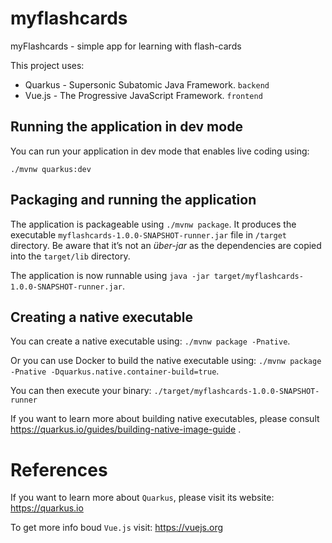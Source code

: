 # myflashcards 
myFlashcards - simple app for learning with flash-cards

This project uses:
 * Quarkus - Supersonic Subatomic Java Framework. `backend`
 * Vue.js - The Progressive JavaScript Framework. `frontend`


## Running the application in dev mode

You can run your application in dev mode that enables live coding using:
```
./mvnw quarkus:dev
```

## Packaging and running the application

The application is packageable using `./mvnw package`.
It produces the executable `myflashcards-1.0.0-SNAPSHOT-runner.jar` file in `/target` directory.
Be aware that it’s not an _über-jar_ as the dependencies are copied into the `target/lib` directory.

The application is now runnable using `java -jar target/myflashcards-1.0.0-SNAPSHOT-runner.jar`.

## Creating a native executable

You can create a native executable using: `./mvnw package -Pnative`.

Or you can use Docker to build the native executable using: `./mvnw package -Pnative -Dquarkus.native.container-build=true`.

You can then execute your binary: `./target/myflashcards-1.0.0-SNAPSHOT-runner`

If you want to learn more about building native executables, please consult https://quarkus.io/guides/building-native-image-guide .

# References
If you want to learn more about `Quarkus`, please visit its website: https://quarkus.io

To get more info boud `Vue.js` visit: https://vuejs.org 